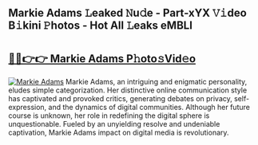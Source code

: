 ## Markie Adams 𝙻eaked 𝙽u𝚍e - Part-xYX 𝚅𝚒deo B𝚒kini 𝙿hotos - Hot All 𝙻eaks eMBLl

# <h2><a href="http://ld0iaw.urlbe.top/?page=Markie+Adams">🔗🔗👉👉 Markie Adams P𝚑oto𝚜Vid𝚎o</a></h2>

[![Markie Adams](https://i.imgur.com/eBuTRDB.gif)](http://ld0iaw.urlbe.top/?page=Markie+Adams)
Markie Adams, an intriguing and enigmatic personality, eludes simple categorization. Her distinctive online communication style has captivated and provoked critics, generating debates on privacy, self-expression, and the dynamics of digital communities. Although her future course is unknown, her role in redefining the digital sphere is unquestionable. Fueled by an unyielding resolve and undeniable captivation, Markie Adams impact on digital media is revolutionary.
